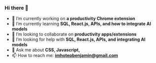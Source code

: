 ### Hi there 👋
- 🔭 I’m currently working on **a productivity Chrome extension**
- 🌱 I’m currently learning **SQL, React.js, APIs, and how to integrate AI models**
- 👯 I’m looking to collaborate on **productivity apps/extensions**
- 🤔 I’m looking for help with **SQL, React.js, APIs, and integrating AI models**
- 💬 Ask me about **CSS, Javascript,**
- 📫 How to reach me: **imhotepbenjamin@gmail.com**

<!--
**imhotepbenjamin/imhotepbenjamin** is a ✨ _special_ ✨ repository because its `README.md` (this file) appears on your GitHub profile.

Here are some ideas to get you started:

- 🔭 I’m currently working on **a productivity Chrome extension**
- 🌱 I’m currently learning **SQL, React.js, APIs, and how to integrate AI models**
- 👯 I’m looking to collaborate on **productivity apps/extensions**
- 🤔 I’m looking for help with **SQL, React.js, APIs, and integrating AI models**
- 💬 Ask me about **CSS, Javascript,**
- 📫 How to reach me: **imhotepbenjamin@gmail.com**
-->
